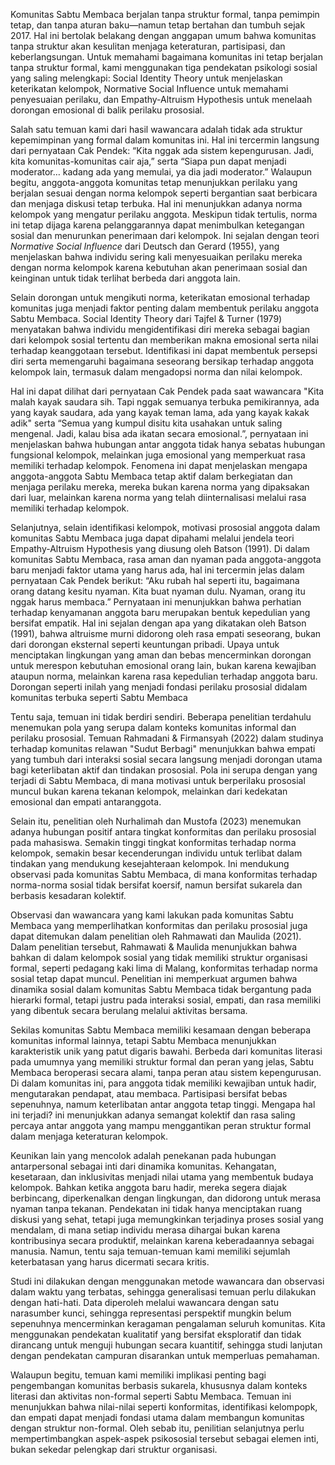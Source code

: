 Komunitas Sabtu Membaca berjalan tanpa struktur formal, tanpa pemimpin tetap, dan tanpa aturan baku—namun tetap bertahan dan tumbuh sejak 2017. Hal ini bertolak belakang dengan anggapan umum bahwa komunitas tanpa struktur akan kesulitan menjaga keteraturan, partisipasi, dan keberlangsungan. Untuk memahami bagaimana komunitas ini tetap berjalan tanpa struktur formal, kami menggunakan tiga pendekatan psikologi sosial yang saling melengkapi: Social Identity Theory untuk menjelaskan keterikatan kelompok, Normative Social Influence untuk memahami penyesuaian perilaku, dan Empathy-Altruism Hypothesis untuk menelaah dorongan emosional di balik perilaku prososial.

Salah satu temuan kami dari hasil wawancara adalah tidak ada struktur kepemimpinan yang formal dalam komunitas ini. Hal ini tercermin langsung dari pernyataan Cak Pendek: “Kita nggak ada sistem kepengurusan. Jadi, kita komunitas-komunitas cair aja,” serta “Siapa pun dapat menjadi moderator… kadang ada yang memulai, ya dia jadi moderator.” Walaupun begitu, anggota-anggota komunitas tetap menunjukkan perilaku yang berjalan sesuai dengan norma kelompok seperti bergantian saat berbicara dan menjaga diskusi tetap terbuka. Hal ini menunjukkan adanya norma kelompok yang mengatur perilaku anggota. Meskipun tidak tertulis, norma ini tetap dijaga karena pelanggarannya dapat menimbulkan ketegangan sosial dan menurunkan penerimaan dari kelompok. Ini sejalan dengan teori _Normative Social Influence_ dari Deutsch dan Gerard (1955), yang menjelaskan bahwa individu sering kali menyesuaikan perilaku mereka dengan norma kelompok karena kebutuhan akan penerimaan sosial dan keinginan untuk tidak terlihat berbeda dari anggota lain.

Selain dorongan untuk mengikuti norma, keterikatan emosional terhadap komunitas juga menjadi faktor penting dalam membentuk perilaku anggota Sabtu Membaca. Social Identity Theory dari Tajfel & Turner (1979) menyatakan bahwa individu mengidentifikasi diri mereka sebagai bagian dari kelompok sosial tertentu dan memberikan makna emosional serta nilai terhadap keanggotaan tersebut. Identifikasi ini dapat membentuk persepsi diri serta memengaruhi bagaimana seseorang bersikap terhadap anggota kelompok lain, termasuk dalam mengadopsi norma dan nilai kelompok.

Hal ini dapat dilihat dari pernyataan Cak Pendek pada saat wawancara "Kita malah kayak saudara sih. Tapi nggak semuanya terbuka pemikirannya, ada yang kayak saudara, ada yang kayak teman lama, ada yang kayak kakak adik" serta “Semua yang kumpul disitu kita usahakan untuk saling mengenal. Jadi, kalau bisa ada ikatan secara emosional.”, pernyataan ini menjelaskan bahwa hubungan antar anggota tidak hanya sebatas hubungan fungsional kelompok, melainkan juga emosional yang memperkuat rasa memiliki terhadap kelompok. Fenomena ini dapat menjelaskan mengapa anggota-anggota Sabtu Membaca tetap aktif dalam berkegiatan dan menjaga perilaku mereka, mereka bukan karena norma yang dipaksakan dari luar, melainkan karena norma yang telah diinternalisasi melalui rasa memiliki terhadap kelompok.

Selanjutnya, selain identifikasi kelompok, motivasi prososial anggota dalam komunitas Sabtu Membaca juga dapat dipahami melalui jendela teori Empathy-Altruism Hypothesis yang diusung oleh Batson (1991). Di dalam komunitas Sabtu Membaca, rasa aman dan nyaman pada anggota-anggota baru menjadi faktor utama yang harus ada, hal ini tercermin jelas dalam pernyataan Cak Pendek berikut: “Aku rubah hal seperti itu, bagaimana orang datang kesitu nyaman. Kita buat nyaman dulu. Nyaman, orang itu nggak harus membaca.” Pernyataan ini menunjukkan bahwa perhatian terhadap kenyamanan anggota baru merupakan bentuk kepedulian yang bersifat empatik. Hal ini sejalan dengan apa yang dikatakan oleh Batson (1991), bahwa altruisme murni didorong oleh rasa empati seseorang, bukan dari dorongan eksternal seperti keuntungan pribadi. Upaya untuk menciptakan lingkungan yang aman dan bebas mencerminkan dorongan untuk merespon kebutuhan emosional orang lain, bukan karena kewajiban ataupun norma, melainkan karena rasa kepedulian terhadap anggota baru. Dorongan seperti inilah yang menjadi fondasi perilaku prososial didalam komunitas terbuka seperti Sabtu Membaca

Tentu saja, temuan ini tidak berdiri sendiri. Beberapa penelitian terdahulu menemukan pola yang serupa dalam konteks komunitas informal dan perilaku prososial. Temuan Rahmadani & Firmansyah (2022) dalam studinya terhadap komunitas relawan "Sudut Berbagi" menunjukkan bahwa empati yang tumbuh dari interaksi sosial secara langsung menjadi dorongan utama bagi keterlibatan aktif dan tindakan prososial. Pola ini serupa dengan yang terjadi di Sabtu Membaca, di mana motivasi untuk berperilaku prososial muncul bukan karena tekanan kelompok, melainkan dari kedekatan emosional dan empati antaranggota.

Selain itu, penelitian oleh Nurhalimah dan Mustofa (2023) menemukan adanya hubungan positif antara tingkat konformitas dan perilaku prososial pada mahasiswa. Semakin tinggi tingkat konformitas terhadap norma kelompok, semakin besar kecenderungan individu untuk terlibat dalam tindakan yang mendukung kesejahteraan kelompok. Ini mendukung observasi pada komunitas Sabtu Membaca, di mana konformitas terhadap norma-norma sosial tidak bersifat koersif, namun bersifat sukarela dan berbasis kesadaran kolektif.

Observasi dan wawancara yang kami lakukan pada komunitas Sabtu Membaca yang memperlihatkan konformitas dan perilaku prososial juga dapat ditemukan dalam penelitian oleh Rahmawati dan Maulida (2021). Dalam penelitian tersebut, Rahmawati & Maulida menunjukkan bahwa bahkan di dalam kelompok sosial yang tidak memiliki struktur organisasi formal, seperti pedagang kaki lima di Malang, konformitas terhadap norma sosial tetap dapat muncul. Penelitian ini memperkuat argumen bahwa dinamika sosial dalam komunitas Sabtu Membaca tidak bergantung pada hierarki formal, tetapi justru pada interaksi sosial, empati, dan rasa memiliki yang dibentuk secara berulang melalui aktivitas bersama.

Sekilas komunitas Sabtu Membaca memiliki kesamaan dengan beberapa komunitas informal lainnya, tetapi Sabtu Membaca menunjukkan karakteristik unik yang patut digaris bawahi. Berbeda dari komunitas literasi pada umumnya yang memiliki struktur formal dan peran yang jelas, Sabtu Membaca beroperasi secara alami, tanpa peran atau sistem kepengurusan. Di dalam komunitas ini, para anggota tidak memiliki kewajiban untuk hadir, mengutarakan pendapat, atau membaca. Partisipasi bersifat bebas sepenuhnya, namum keterlibatan antar anggota tetap tinggi. Mengapa hal ini terjadi? ini menunjukkan adanya semangat kolektif dan rasa saling percaya antar anggota yang mampu menggantikan peran struktur formal dalam menjaga keteraturan kelompok.

Keunikan lain yang mencolok adalah penekanan pada hubungan antarpersonal sebagai inti dari dinamika komunitas. Kehangatan, kesetaraan, dan inklusivitas menjadi nilai utama yang membentuk budaya kelompok. Bahkan ketika anggota baru hadir, mereka segera diajak berbincang, diperkenalkan dengan lingkungan, dan didorong untuk merasa nyaman tanpa tekanan. Pendekatan ini tidak hanya menciptakan ruang diskusi yang sehat, tetapi juga memungkinkan terjadinya proses sosial yang mendalam, di mana setiap individu merasa dihargai bukan karena kontribusinya secara produktif, melainkan karena keberadaannya sebagai manusia. Namun, tentu saja temuan-temuan kami memiliki sejumlah keterbatasan yang harus dicermati secara kritis.

Studi ini dilakukan dengan menggunakan metode wawancara dan observasi dalam waktu yang terbatas, sehingga generalisasi temuan perlu dilakukan dengan hati-hati. Data diperoleh melalui wawancara dengan satu narasumber kunci, sehingga representasi perspektif mungkin belum sepenuhnya mencerminkan keragaman pengalaman seluruh komunitas. Kita menggunakan pendekatan kualitatif yang bersifat eksploratif dan tidak dirancang untuk menguji hubungan secara kuantitif, sehingga studi lanjutan dengan pendekatan campuran disarankan untuk memperluas pemahaman.

Walaupun begitu, temuan kami memiliki implikasi penting bagi pengembangan komunitas berbasis sukarela, khususnya dalam konteks literasi dan aktivitas non-formal seperti Sabtu Membaca. Temuan ini menunjukkan bahwa nilai-nilai seperti konformitas, identifikasi kelompopk, dan empati dapat menjadi fondasi utama dalam membangun komunitas dengan struktur non-formal. Oleh sebab itu, penilitian selanjutnya perlu mempertimbangkan aspek-aspek psikososial tersebut sebagai elemen inti, bukan sekedar pelengkap dari struktur organisasi.
